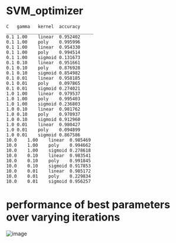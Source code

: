 # SVM_optimizer


	C	gamma	kernel	accuracy
	_________________________________
	0.1	1.00	linear	0.952402
	0.1	1.00	poly	0.995996
	0.1	1.00	linear	0.954330
	0.1	1.00	poly	0.994514
	0.1	1.00	sigmoid	0.131673
	0.1	0.10	linear	0.951661
	0.1	0.10	poly	0.876928
	0.1	0.10	sigmoid	0.854982
	0.1	0.01	linear	0.958185
	0.1	0.01	poly	0.097865
	0.1	0.01	sigmoid	0.274021
	1.0	1.00	linear	0.979537
	1.0	1.00	poly	0.995403
	1.0	1.00	sigmoid	0.236803
	1.0	0.10	linear	0.981762
	1.0	0.10	poly	0.970937
	1.0	0.10	sigmoid	0.912960
	1.0	0.01	linear	0.980427
	1.0	0.01	poly	0.094899
	1.0	0.01	sigmoid	0.867586
	10.0	1.00	linear	0.985469
	10.0	1.00	poly	0.994662
	10.0	1.00	sigmoid	0.278618
	10.0	0.10	linear	0.983541
	10.0	0.10	poly	0.991845
	10.0	0.10	sigmoid	0.917853
	10.0	0.01	linear	0.985172
	10.0	0.01	poly	0.229834
	10.0	0.01	sigmoid	0.956257

# performance of best parameters over varying iterations

![image](https://user-images.githubusercontent.com/72727869/233184661-7d119342-dfc1-435c-9cc4-faab7deabcd0.png)
